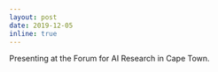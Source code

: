 ```yaml
---
layout: post
date: 2019-12-05
inline: true
---
```


Presenting at the Forum for AI Research in Cape Town.
